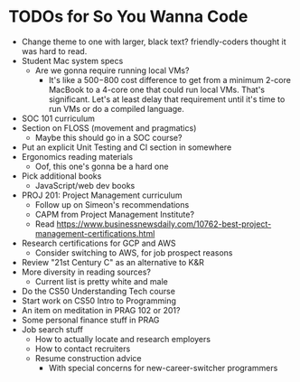 # TODOs for So You Wanna Code

* Change theme to one with larger, black text? friendly-coders thought it was hard to read.
* Student Mac system specs
  * Are we gonna require running local VMs?
    * It's like a $500-$800 cost difference to get from a minimum 2-core MacBook to a 4-core one that could run local VMs. That's significant. Let's at least delay that requirement until it's time to run VMs or do a compiled language.
* SOC 101 curriculum
* Section on FLOSS (movement and pragmatics)
  * Maybe this should go in a SOC course?
* Put an explicit Unit Testing and CI section in somewhere
* Ergonomics reading materials
  * Oof, this one's gonna be a hard one
* Pick additional books
  * JavaScript/web dev books
* PROJ 201: Project Management curriculum
  * Follow up on Simeon's recommendations
  * CAPM from Project Management Institute?
  * Read <https://www.businessnewsdaily.com/10762-best-project-management-certifications.html>
* Research certifications for GCP and AWS
  * Consider switching to AWS, for job prospect reasons
* Review "21st Century C" as an alternative to K&R
* More diversity in reading sources?
  * Current list is pretty white and male
* Do the CS50 Understanding Tech course
* Start work on CS50 Intro to Programming
* An item on meditation in PRAG 102 or 201?
* Some personal finance stuff in PRAG
* Job search stuff
  * How to actually locate and research employers
  * How to contact recruiters
  * Resume construction advice
    * With special concerns for new-career-switcher programmers
